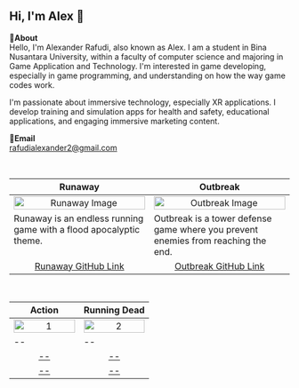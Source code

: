 Hi, I'm Alex 👋
---
**📌About** <br>
Hello, I'm Alexander Rafudi, also known as Alex. I am a student in Bina Nusantara University, within a faculty of computer science and majoring in Game Application and Technology.
I'm interested in game developing, especially in game programming, and understanding on how the way game codes work.

I'm passionate about immersive technology, especially XR applications. I develop training and simulation apps for health and safety, educational applications, and engaging immersive marketing content.

**📩Email** <br>
rafudialexander2@gmail.com

<br>

<table width="100%">
  <thead>
    <tr>
      <th width="50%" align="center"><a>Runaway</a></th> <!--tittle-->
      <th width="50%" align="center"><a>Outbreak</a></th> <!--tittle-->
    </tr>
  </thead>
  <tbody>
    
  <tr>
      <td align="center">
        <img src="(https://github.com/user-attachments/assets/1b8a576b-238b-42b9-a333-1c73d7c34cf9)" alt="Runaway Image" style="width:100%;height:auto;">
      </td>
      <td align="center">
        <img src="(https://github.com/user-attachments/assets/62c5301d-83ac-4d0a-9c9a-c9f953ec1b2e)" alt="Outbreak Image" style="width:100%;height:auto;">
      </td>
    </tr>
    <tr>
      <td valign="text-top">Runaway is an endless running game with a flood apocalyptic theme.</td> <!--desc-->
      <td valign="text-top">Outbreak is a tower defense game where you prevent enemies from reaching the end.</td> <!--desc-->
    </tr>
    <tr>
      <td align="center"><a href="#">Runaway GitHub Link</a></td> <!--link1-->
      <td align="center"><a href="#">Outbreak GitHub Link</a></td> <!--link2-->
    </tr>
  </tbody>
</table>


<br>


<table width="100%">
  <thead>
    <tr>
      <th width="50%" align="center"><a>Action</a></th> <!--tittle 3-->
      <th width="50%" align="center"><a>Running Dead</a></th> <!--tittle 4-->
    </tr>
  </thead>
  <tbody>
    <tr>
      <td align="center">
        <img src="" alt="1" style="width:100%;height:auto;">
      </td>
      <td align="center">
        <img src="" alt="2" style="width:100%;height:auto;">
      </td>
    </tr>
    <tr>
      <td valign="text-top">--</td> <!--desc-->
      <td valign="text-top">--</td> <!--desc-->
    </tr>
    <tr>
      <td align="center"><a href="">--</a></td> <!--link 3-->
      <td align="center"><a href="">--</a></td> <!--link 4-->
    </tr>
    <tr>
      <td align="center"><a href="">--</a></td> <!--link 3-->
      <td align="center"><a href="">--</a></td> <!--link 4-->
    </tr>
  </tbody>
</table>
